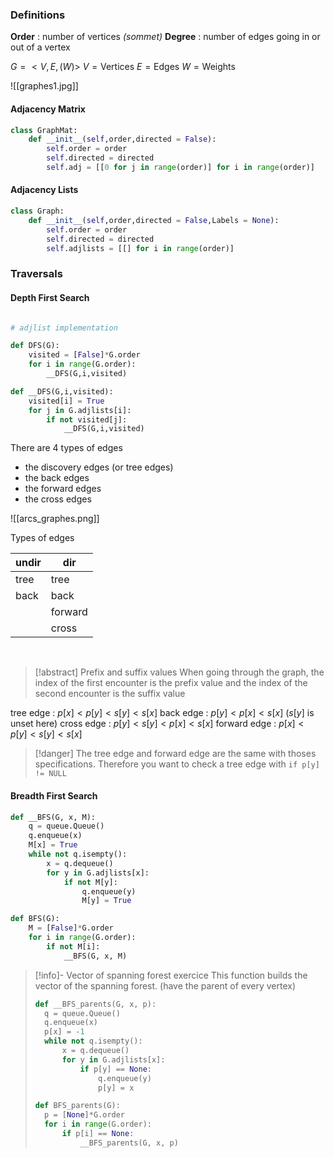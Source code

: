 

### Definitions

**Order** : number of vertices _(sommet)_
**Degree** : number of edges going in or out of a vertex

$G = <V,E,(W)>$
$V = \text{Vertices}$
$E = \text{Edges}$
$W = \text{Weights}$

![[graphes1.jpg]]

#### Adjacency Matrix

```python
class GraphMat:
	def __init__(self,order,directed = False):
		self.order = order
		self.directed = directed
		self.adj = [[0 for j in range(order)] for i in range(order)]
```

#### Adjacency Lists

```python
class Graph:
	def __init__(self,order,directed = False,Labels = None):
		self.order = order
		self.directed = directed
		self.adjlists = [[] for i in range(order)]
```

### Traversals

#### Depth First Search

```python

# adjlist implementation

def DFS(G):
	visited = [False]*G.order
	for i in range(G.order):
		__DFS(G,i,visited)

def __DFS(G,i,visited):
	visited[i] = True
	for j in G.adjlists[i]:
		if not visited[j]:
			__DFS(G,i,visited)

```

There are 4 types of edges

- the discovery edges (or tree edges)
- the back edges
- the forward edges
- the cross edges


![[arcs_graphes.png]]

Types of edges

| undir | dir |
| --- | --- |  
| tree | tree|
|back|back|
| | forward|
| | cross|

<br>

>[!abstract] Prefix and suffix values
>When going through the graph, the index of the first encounter is the prefix value and the index of the second encounter is the suffix value

tree edge : $p[x] < p[y] <s[y] < s[x]$
back edge : $p[y] < p[x] < s[x]$ ($s[y]$ is unset here)
cross edge : $p[y] < s[y] < p[x] < s[x]$
forward edge : $p[x] < p[y] <s[y] < s[x]$

>[!danger]
>The tree edge and forward edge are the same with thoses specifications. 
>Therefore you want to check a tree edge with `if p[y] != NULL`

#### Breadth First Search

```python
def __BFS(G, x, M):
	q = queue.Queue()
	q.enqueue(x)
	M[x] = True
	while not q.isempty():
		x = q.dequeue()
		for y in G.adjlists[x]:
			if not M[y]:
				q.enqueue(y)
				M[y] = True

def BFS(G):
	M = [False]*G.order
	for i in range(G.order):
		if not M[i]:
			__BFS(G, x, M)
```

>[!info]- Vector of spanning forest exercice
>This function builds the vector of the spanning forest. (have the parent of every vertex)
>```python
>def __BFS_parents(G, x, p):
>	q = queue.Queue()
>	q.enqueue(x)
>	p[x] = -1
>	while not q.isempty():
>		x = q.dequeue()
>		for y in G.adjlists[x]:
>			if p[y] == None:
>				q.enqueue(y)
>				p[y] = x
>
>def BFS_parents(G):
>	p = [None]*G.order
>	for i in range(G.order):
>		if p[i] == None:
>			__BFS_parents(G, x, p)
>```